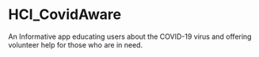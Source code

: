 # HCI_CovidAware
An Informative app educating users about the COVID-19 virus and offering volunteer help for those who are in need.
